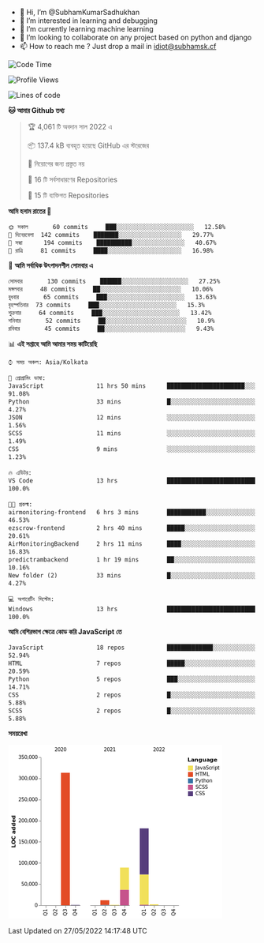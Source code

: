 - 👋 Hi, I’m @SubhamKumarSadhukhan
- 👀 I’m interested in learning and debugging
- 🌱 I’m currently learning machine learning
- 💞️ I’m looking to collaborate on any project based on python and django
- 📫 How to reach me ?
      Just drop a mail in idiot@subhamsk.cf

<!---
SubhamKumarSadhukhan/SubhamKumarSadhukhan is a ✨ special ✨ repository because its `README.md` (this file) appears on your GitHub profile.
You can click the Preview link to take a look at your changes.
--->


<!--START_SECTION:waka-->
![Code Time](http://img.shields.io/badge/Code%20Time-509%20hrs%2032%20mins-blue)

![Profile Views](http://img.shields.io/badge/%E0%A6%AA%E0%A7%8D%E0%A6%B0%E0%A7%8B%E0%A6%AB%E0%A6%BE%E0%A6%87%E0%A6%B2%20%E0%A6%A6%E0%A6%B0%E0%A7%8D%E0%A6%B6%E0%A6%A8-4-blue)

![Lines of code](https://img.shields.io/badge/%E0%A6%B9%E0%A7%8D%E0%A6%AF%E0%A6%BE%E0%A6%B2%E0%A7%8B%20%E0%A6%93%E0%A6%AF%E0%A6%BC%E0%A6%BE%E0%A6%B0%E0%A7%8D%E0%A6%B2%E0%A7%8D%E0%A6%A1%20%E0%A6%A5%E0%A7%87%E0%A6%95%E0%A7%87%20%E0%A6%86%E0%A6%AE%E0%A6%BF%20%E0%A6%B2%E0%A6%BF%E0%A6%96%E0%A7%87%E0%A6%9B%E0%A6%BF-600%20Thousand%20%E0%A6%95%E0%A7%8B%E0%A6%A1%E0%A7%87%E0%A6%B0%20%E0%A6%B2%E0%A6%BE%E0%A6%87%E0%A6%A8-blue)

**🐱 আমার Github তথ্য** 

> 🏆 4,061 টি অবদান সাল 2022 এ
 > 
> 📦 137.4 kB ব্যবহৃত হয়েছে GitHub এর স্টরেজের 
 > 
> 🚫 নিয়োগের জন্য প্রস্তুত নয়
 > 
> 📜 16 টি সর্বসাধারণের Repositories 
 > 
> 🔑 15 টি ব্যক্তিগত Repositories  
 > 
**আমি হলাম রাতের 🦉** 

```text
🌞 সকাল       60 commits     ███░░░░░░░░░░░░░░░░░░░░░░   12.58% 
🌆 দিনেরবেলা  142 commits    ███████░░░░░░░░░░░░░░░░░░   29.77% 
🌃 সন্ধা      194 commits    ██████████░░░░░░░░░░░░░░░   40.67% 
🌙 রাত্রি     81 commits     ████░░░░░░░░░░░░░░░░░░░░░   16.98%

```
📅 **আমি সর্বাধিক উৎপাদনশীল সোমবার এ** 

```text
সোমবার       130 commits    ██████░░░░░░░░░░░░░░░░░░░   27.25% 
মঙ্গলবার     48 commits     ██░░░░░░░░░░░░░░░░░░░░░░░   10.06% 
বুধবার       65 commits     ███░░░░░░░░░░░░░░░░░░░░░░   13.63% 
বৃহস্পতিবার  73 commits     ███░░░░░░░░░░░░░░░░░░░░░░   15.3% 
শুক্রবার     64 commits     ███░░░░░░░░░░░░░░░░░░░░░░   13.42% 
শনিবার       52 commits     ██░░░░░░░░░░░░░░░░░░░░░░░   10.9% 
রবিবার       45 commits     ██░░░░░░░░░░░░░░░░░░░░░░░   9.43%

```


📊 **এই সপ্তাহে আমি আমার সময় কাটিয়েছি** 

```text
⌚︎ সময় অঞ্চল: Asia/Kolkata

💬 প্রোগ্রামিং ভাষা: 
JavaScript               11 hrs 50 mins      ██████████████████████░░░   91.08% 
Python                   33 mins             █░░░░░░░░░░░░░░░░░░░░░░░░   4.27% 
JSON                     12 mins             ░░░░░░░░░░░░░░░░░░░░░░░░░   1.56% 
SCSS                     11 mins             ░░░░░░░░░░░░░░░░░░░░░░░░░   1.49% 
CSS                      9 mins              ░░░░░░░░░░░░░░░░░░░░░░░░░   1.23%

🔥 এডিটর: 
VS Code                  13 hrs              █████████████████████████   100.0%

🐱‍💻 প্রকল্ম: 
airmonitoring-frontend   6 hrs 3 mins        ███████████░░░░░░░░░░░░░░   46.53% 
ezscrow-frontend         2 hrs 40 mins       █████░░░░░░░░░░░░░░░░░░░░   20.61% 
AirMonitoringBackend     2 hrs 11 mins       ████░░░░░░░░░░░░░░░░░░░░░   16.83% 
predictrambackend        1 hr 19 mins        ██░░░░░░░░░░░░░░░░░░░░░░░   10.16% 
New folder (2)           33 mins             █░░░░░░░░░░░░░░░░░░░░░░░░   4.27%

💻 অপারেটিং সিস্টেম: 
Windows                  13 hrs              █████████████████████████   100.0%

```

**আমি বেশিরভাগ ক্ষেত্রে কোড করি JavaScript তে** 

```text
JavaScript               18 repos            █████████████░░░░░░░░░░░░   52.94% 
HTML                     7 repos             █████░░░░░░░░░░░░░░░░░░░░   20.59% 
Python                   5 repos             ███░░░░░░░░░░░░░░░░░░░░░░   14.71% 
CSS                      2 repos             █░░░░░░░░░░░░░░░░░░░░░░░░   5.88% 
SCSS                     2 repos             █░░░░░░░░░░░░░░░░░░░░░░░░   5.88%

```


**সময়রেখা**

![Chart not found](https://raw.githubusercontent.com/SubhamKumarSadhukhan/SubhamKumarSadhukhan/main/charts/bar_graph.png) 


 Last Updated on 27/05/2022 14:17:48 UTC
<!--END_SECTION:waka-->
